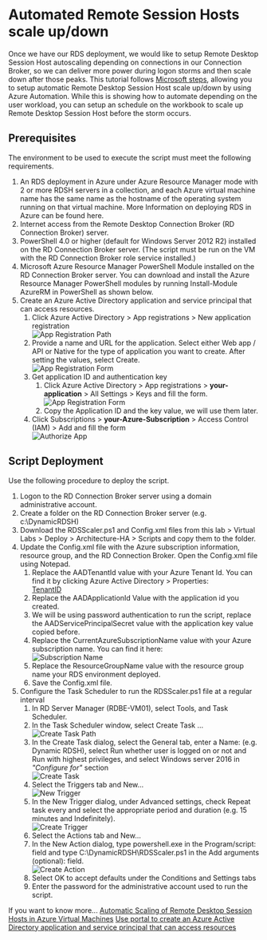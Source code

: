 # Automated Remote Session Hosts scale up/down
Once we have our RDS deployment, we would like to setup Remote Desktop Session Host autoscaling depending on connections in our Connection Broker, so we can deliver more power during logon storms and then scale down after those peaks. This tutorial follows [Microsoft steps](https://gallery.technet.microsoft.com/scriptcenter/Automatic-Scaling-of-9b4f5e76), allowing you to setup automatic Remote Desktop Session Host scale up/down by using Azure Automation. While this is showing how to automate depending on the user workload, you can setup an schedule on the workbook to scale up Remote Desktop Session Host before the storm occurs.

## Prerequisites
The environment to be used to execute the script must meet the following requirements.

1. An RDS deployment in Azure under Azure Resource Manager mode with 2 or more RDSH servers in a collection, and each Azure virtual machine name has the same name as the hostname of the operating system running on that virtual machine. More Information on deploying RDS in Azure can be found here.
2. Internet access from the Remote Desktop Connection Broker (RD Connection Broker) server.
3. PowerShell 4.0 or higher (default for Windows Server 2012 R2) installed on the RD Connection Broker server. (The script must be run on the VM with the RD Connection Broker role service installed.)
4. Microsoft Azure Resource Manager PowerShell Module installed on the RD Connection Broker server. You can download and install the Azure Resource Manager PowerShell modules by running Install-Module AzureRM in PowerShell as shown below.
5. Create an Azure Active Directory application and service principal that can access resources.
    1. Click Azure Active Directory > App registrations > New application registration  
    ![App Registration Path](./images/AppRegistrationPath.png)  
    2. Provide a name and URL for the application. Select either Web app / API or Native for the type of application you want to create. After setting the values, select Create.  
    ![App Registration Form](./images/AppRegistrationForm.png)  
    3. Get application ID and authentication key
        1. Click Azure Active Directory > App registrations > **your-application** > All Settings > Keys and fill the form.  
        ![App Registration Form](./images/AppKey.png)  
        2. Copy the Application ID and the key value, we will use them later.
    4. Click Subscriptions > **your-Azure-Subscription** > Access Control (IAM) > Add and fill the form  
        ![Authorize App](./images/authorizeApp.png)  
        

## Script Deployment
Use the following procedure to deploy the script.

1. Logon to the RD Connection Broker server using a domain administrative account.
2. Create a folder on the RD Connection Broker server (e.g. c:\DynamicRDSH)
3. Download the RDSScaler.ps1 and Config.xml files from this lab > Virtual Labs > Deploy > Architecture-HA > Scripts and copy them to the folder.
4. Update the Config.xml file with the Azure subscription information, resource group, and the RD Connection Broker. Open the Config.xml file using Notepad.
    1. Replace the AADTenantId value with your Azure Tenant Id. You can find it by clicking Azure Active Directory > Properties:  
    [TenantID](./images/TenantID.png)  
    2. Replace the AADApplicationId Value with the application id you created.
    3. We will be using password authentication to run the script, replace the AADServicePrincipalSecret value with the application key value copied before.
    5. Replace the CurrentAzureSubscriptionName value with your Azure subscription name. You can find it here:  
    ![Subscription Name](./images/SubscriptionName.png)  
    6. Replace the ResourceGroupName value with the resource group name your RDS environment deployed.
    7. Save the Config.xml file.
5. Configure the Task Scheduler to run the RDSScaler.ps1 file at a regular interval
    1. In RD Server Manager (RDBE-VM01), select Tools, and Task Scheduler.
    2. In the Task Scheduler window, select Create Task …  
    ![Create Task Path](./images/CreateTaskPath.png)  
    3. In the Create Task dialog, select the General tab, enter a Name: (e.g. Dynamic RDSH), select Run whether user is logged on or not and Run with highest privileges, and select Windows server 2016 in *"Configure for"* section  
    ![Create Task](./images/Task03.PNG)  
    4. Select the Triggers tab and New…  
    ![New Trigger](./images/NewTrigger.PNG)  
    5. In the New Trigger dialog, under Advanced settings, check Repeat task every and select the appropriate period and duration (e.g. 15 minutes and Indefinitely).  
    ![Create Trigger](./images/Task05.PNG)  
    6. Select the Actions tab and New…
    7. In the New Action dialog, type powershell.exe in the Program/script: field and type C:\DynamicRDSH\RDSScaler.ps1 in the Add arguments (optional): field.  
    ![Create Action](./images/Task07.PNG)  
    8. Select OK to accept defaults under the Conditions and Settings tabs
    10. Enter the password for the administrative account used to run the script.

If you want to know more...
[Automatic Scaling of Remote Desktop Session Hosts in Azure Virtual Machines](https://gallery.technet.microsoft.com/scriptcenter/Automatic-Scaling-of-9b4f5e76)
[Use portal to create an Azure Active Directory application and service principal that can access resources](https://docs.microsoft.com/en-us/azure/azure-resource-manager/resource-group-create-service-principal-portal)